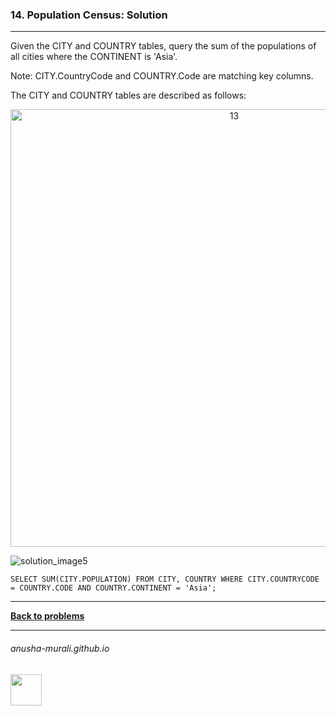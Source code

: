 ### 14. Population Census: Solution

---
Given the CITY and COUNTRY tables, query the sum of the populations of all cities where the CONTINENT is 'Asia'.

Note: CITY.CountryCode and COUNTRY.Code are matching key columns.

The CITY and COUNTRY tables are described as follows:

<p align="center">
<img width="700" alt="13" src="https://github.com/user-attachments/assets/fbb4318d-1fd8-42a4-971e-04b716c7ff1d" />
</p>

![solution_image5](https://github.com/user-attachments/assets/82f796e0-28cb-4ef0-bcdc-1a701ce7db53)

`SELECT SUM(CITY.POPULATION) FROM CITY, COUNTRY WHERE CITY.COUNTRYCODE = COUNTRY.CODE AND COUNTRY.CONTINENT = 'Asia';`

---

**[Back to problems](./problems.md)**

* * *
###### anusha-murali.github.io

<img src="https://github.com/anusha-murali/anusha-murali.github.io/assets/111596338/639243aa-2857-4595-a65a-7852762bb002" width="50" height="50"/>
